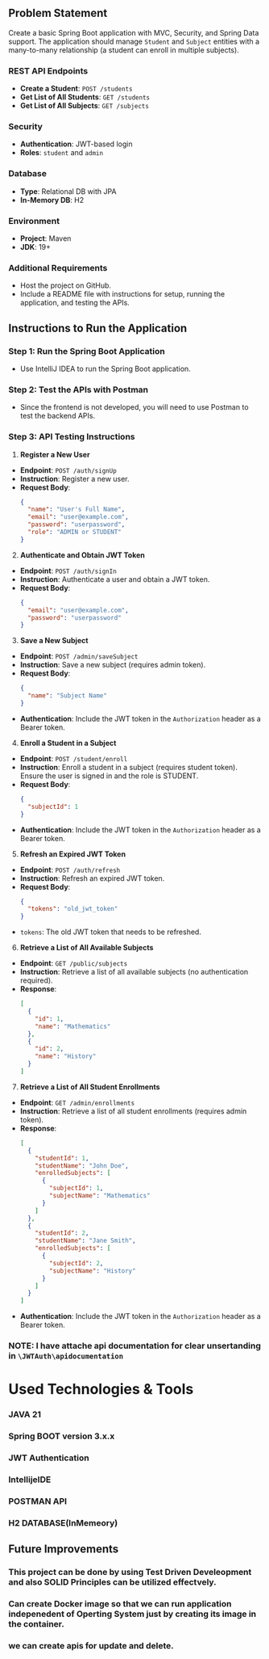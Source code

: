 
## Problem Statement

Create a basic Spring Boot application with MVC, Security, and Spring Data support. The application should manage `Student` and `Subject` entities with a many-to-many relationship (a student can enroll in multiple subjects).

### REST API Endpoints
- **Create a Student**: `POST /students`
- **Get List of All Students**: `GET /students`
- **Get List of All Subjects**: `GET /subjects`

### Security
- **Authentication**: JWT-based login
- **Roles**: `student` and `admin`

### Database
- **Type**: Relational DB with JPA
- **In-Memory DB**: H2

### Environment
- **Project**: Maven
- **JDK**: 19+

### Additional Requirements
- Host the project on GitHub.
- Include a README file with instructions for setup, running the application, and testing the APIs.



## Instructions to Run the Application

### Step 1: Run the Spring Boot Application
- Use IntelliJ IDEA to run the Spring Boot application.

### Step 2: Test the APIs with Postman
- Since the frontend is not developed, you will need to use Postman to test the backend APIs.

### Step 3: API Testing Instructions

1. **Register a New User**

 - **Endpoint**: `POST /auth/signUp`
 - **Instruction**: Register a new user.
 - **Request Body**:
   ```json
   {
     "name": "User's Full Name",
     "email": "user@example.com",
     "password": "userpassword",
     "role": "ADMIN or STUDENT"
   }
   ```

2. **Authenticate and Obtain JWT Token**

 - **Endpoint**: `POST /auth/signIn`
 - **Instruction**: Authenticate a user and obtain a JWT token.
 - **Request Body**:
   ```json
   {
     "email": "user@example.com",
     "password": "userpassword"
   }
   ```

3. **Save a New Subject**

 - **Endpoint**: `POST /admin/saveSubject`
 - **Instruction**: Save a new subject (requires admin token).
 - **Request Body**:
   ```json
   {
     "name": "Subject Name"
   }
   ```
 - **Authentication**: Include the JWT token in the `Authorization` header as a Bearer token.

4. **Enroll a Student in a Subject**

 - **Endpoint**: `POST /student/enroll`
 - **Instruction**: Enroll a student in a subject (requires student token). Ensure the user is signed in and the role is STUDENT.
 - **Request Body**:
   ```json
   {
     "subjectId": 1
   }
   ```
 - **Authentication**: Include the JWT token in the `Authorization` header as a Bearer token.

5. **Refresh an Expired JWT Token**

 - **Endpoint**: `POST /auth/refresh`
 - **Instruction**: Refresh an expired JWT token.
 - **Request Body**:
   ```json
   {
     "tokens": "old_jwt_token"
   }
   ```
 - `tokens`: The old JWT token that needs to be refreshed.

6. **Retrieve a List of All Available Subjects**

 - **Endpoint**: `GET /public/subjects`
 - **Instruction**: Retrieve a list of all available subjects (no authentication required).
 - **Response**:
   ```json
   [
     {
       "id": 1,
       "name": "Mathematics"
     },
     {
       "id": 2,
       "name": "History"
     }
   ]
   ```

7. **Retrieve a List of All Student Enrollments**

 - **Endpoint**: `GET /admin/enrollments`
 - **Instruction**: Retrieve a list of all student enrollments (requires admin token).
 - **Response**:
   ```json
   [
     {
       "studentId": 1,
       "studentName": "John Doe",
       "enrolledSubjects": [
         {
           "subjectId": 1,
           "subjectName": "Mathematics"
         }
       ]
     },
     {
       "studentId": 2,
       "studentName": "Jane Smith",
       "enrolledSubjects": [
         {
           "subjectId": 2,
           "subjectName": "History"
         }
       ]
     }
   ]
   ```
 - **Authentication**: Include the JWT token in the `Authorization` header as a Bearer token.



### NOTE: I have attache api documentation for clear unsertanding in `\JWTAuth\apidocumentation`
# Used Technologies & Tools
### JAVA 21
### Spring BOOT version 3.x.x
### JWT Authentication
### IntellijeIDE
### POSTMAN API
### H2 DATABASE(InMemeory)

## Future Improvements
### This project can be done by using Test Driven Develeopment and also SOLID Principles can be utilized effectvely.
### Can create Docker image so that we can run application indepenedent of Operting System just by creating its image in the container.
### we can create apis for update and delete.



